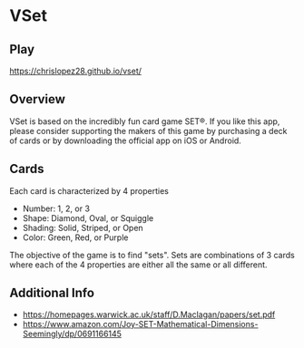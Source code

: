 # VSet

## Play
https://chrislopez28.github.io/vset/ 

## Overview

VSet is based on the incredibly fun card game SET®. If you like this app, please consider supporting the makers of this game by purchasing a deck of cards or by downloading the official app on iOS or Android.

## Cards

Each card is characterized by 4 properties

* Number: 1, 2, or 3
* Shape: Diamond, Oval, or Squiggle
* Shading: Solid, Striped, or Open
* Color: Green, Red, or Purple

The objective of the game is to find "sets". Sets are combinations of 3 cards where each of the 4 properties are either all the same or all different. 

## Additional Info

* https://homepages.warwick.ac.uk/staff/D.Maclagan/papers/set.pdf
* https://www.amazon.com/Joy-SET-Mathematical-Dimensions-Seemingly/dp/0691166145 